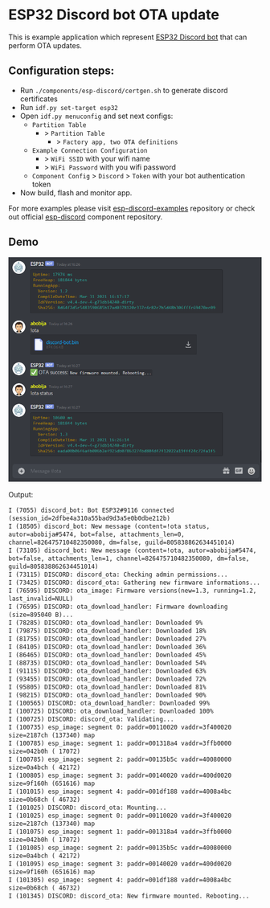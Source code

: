 # ESP32 Discord bot OTA update

This is example application which represent [ESP32 Discord bot](https://github.com/abobija/esp-discord) that can perform OTA updates.

## Configuration steps:

- Run `./components/esp-discord/certgen.sh` to generate discord certificates
- Run `idf.py set-target esp32`
- Open `idf.py menuconfig` and set next configs:
  - `Partition Table`
    - \> `Partition Table`
      - \> `Factory app, two OTA definitions`
  - `Example Connection Configuration`
    - \> `WiFi SSID` with your wifi name
    - \> `WiFi Password` with you wifi password
  - `Component Config` > `Discord` > `Token` with your bot authentication token
- Now build, flash and monitor app.

For more examples please visit [esp-discord-examples](https://github.com/abobija/esp-discord-examples) repository or check out official [esp-discord](https://github.com/abobija/esp-discord) component repository.

## Demo

![Chat](docs/chat.png)

Output:

```
I (7055) discord_bot: Bot ESP32#9116 connected (session_id=2dfbe4a310a55bad9d3a5e0b0dbe212b)
I (18505) discord_bot: New message (content=!ota status, autor=abobija#5474, bot=false, attachments_len=0, channel=826475710482350080, dm=false, guild=805838862634451014)
I (73105) discord_bot: New message (content=!ota, autor=abobija#5474, bot=false, attachments_len=1, channel=826475710482350080, dm=false, guild=805838862634451014)
I (73115) DISCORD: discord_ota: Checking admin permissions...
I (73425) DISCORD: discord_ota: Gathering new firmware informations...
I (76595) DISCORD: ota_image: Firmware versions(new=1.3, running=1.2, last_invalid=NULL)
I (76595) DISCORD: ota_download_handler: Firmware downloading (size=895040 B)...
I (78285) DISCORD: ota_download_handler: Downloaded 9%
I (79875) DISCORD: ota_download_handler: Downloaded 18%
I (81755) DISCORD: ota_download_handler: Downloaded 27%
I (84105) DISCORD: ota_download_handler: Downloaded 36%
I (86465) DISCORD: ota_download_handler: Downloaded 45%
I (88735) DISCORD: ota_download_handler: Downloaded 54%
I (91115) DISCORD: ota_download_handler: Downloaded 63%
I (93455) DISCORD: ota_download_handler: Downloaded 72%
I (95805) DISCORD: ota_download_handler: Downloaded 81%
I (98215) DISCORD: ota_download_handler: Downloaded 90%
I (100565) DISCORD: ota_download_handler: Downloaded 99%
I (100725) DISCORD: ota_download_handler: Downloaded 100%
I (100725) DISCORD: discord_ota: Validating...
I (100735) esp_image: segment 0: paddr=00110020 vaddr=3f400020 size=2187ch (137340) map
I (100785) esp_image: segment 1: paddr=001318a4 vaddr=3ffb0000 size=042b0h ( 17072)
I (100785) esp_image: segment 2: paddr=00135b5c vaddr=40080000 size=0a4bch ( 42172)
I (100805) esp_image: segment 3: paddr=00140020 vaddr=400d0020 size=9f160h (651616) map
I (101015) esp_image: segment 4: paddr=001df188 vaddr=4008a4bc size=0b68ch ( 46732)
I (101025) DISCORD: discord_ota: Mounting...
I (101025) esp_image: segment 0: paddr=00110020 vaddr=3f400020 size=2187ch (137340) map
I (101075) esp_image: segment 1: paddr=001318a4 vaddr=3ffb0000 size=042b0h ( 17072)
I (101085) esp_image: segment 2: paddr=00135b5c vaddr=40080000 size=0a4bch ( 42172)
I (101095) esp_image: segment 3: paddr=00140020 vaddr=400d0020 size=9f160h (651616) map
I (101305) esp_image: segment 4: paddr=001df188 vaddr=4008a4bc size=0b68ch ( 46732)
I (101345) DISCORD: discord_ota: New firmware mounted. Rebooting...
```
